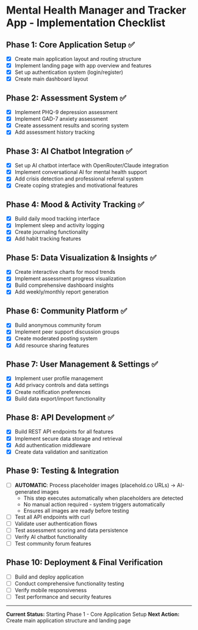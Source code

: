 # Mental Health Manager and Tracker App - Implementation Checklist

## Phase 1: Core Application Setup ✅
- [x] Create main application layout and routing structure
- [x] Implement landing page with app overview and features
- [x] Set up authentication system (login/register)
- [x] Create main dashboard layout

## Phase 2: Assessment System ✅
- [x] Implement PHQ-9 depression assessment
- [x] Implement GAD-7 anxiety assessment  
- [x] Create assessment results and scoring system
- [x] Add assessment history tracking

## Phase 3: AI Chatbot Integration ✅
- [x] Set up AI chatbot interface with OpenRouter/Claude integration
- [x] Implement conversational AI for mental health support
- [x] Add crisis detection and professional referral system
- [x] Create coping strategies and motivational features

## Phase 4: Mood & Activity Tracking ✅
- [x] Build daily mood tracking interface
- [x] Implement sleep and activity logging
- [x] Create journaling functionality
- [x] Add habit tracking features

## Phase 5: Data Visualization & Insights ✅
- [x] Create interactive charts for mood trends
- [x] Implement assessment progress visualization
- [x] Build comprehensive dashboard insights
- [x] Add weekly/monthly report generation

## Phase 6: Community Platform ✅
- [x] Build anonymous community forum
- [x] Implement peer support discussion groups
- [x] Create moderated posting system
- [x] Add resource sharing features

## Phase 7: User Management & Settings ✅
- [x] Implement user profile management
- [x] Add privacy controls and data settings
- [x] Create notification preferences
- [x] Build data export/import functionality

## Phase 8: API Development ✅
- [x] Build REST API endpoints for all features
- [x] Implement secure data storage and retrieval
- [x] Add authentication middleware
- [x] Create data validation and sanitization

## Phase 9: Testing & Integration
- [ ] **AUTOMATIC**: Process placeholder images (placehold.co URLs) → AI-generated images
  - This step executes automatically when placeholders are detected
  - No manual action required - system triggers automatically
  - Ensures all images are ready before testing
- [ ] Test all API endpoints with curl
- [ ] Validate user authentication flows
- [ ] Test assessment scoring and data persistence
- [ ] Verify AI chatbot functionality
- [ ] Test community forum features

## Phase 10: Deployment & Final Verification
- [ ] Build and deploy application
- [ ] Conduct comprehensive functionality testing
- [ ] Verify mobile responsiveness
- [ ] Test performance and security features

---

**Current Status:** Starting Phase 1 - Core Application Setup
**Next Action:** Create main application structure and landing page